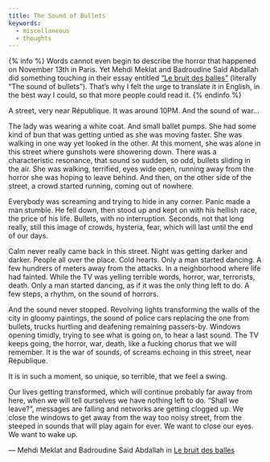 ```yaml
---
title: The Sound of Bullets
keywords:
  - miscellaneous
  - thoughts
---
```


{% info %}
Words cannot even begin to describe the horror that happened on November 13th in Paris. Yet Mehdi Meklat and Badroudine Said Abdallah did something touching in their essay entitled [“Le bruit des balles”](https://bondyblog.liberation.fr/201511141918/le-bruit-des-balles/#.Vke74a6rRE_) (literally “The sound of bullets”). That’s why I felt the urge to translate it in English, in the best way I could, so that more people could read it.
{% endinfo %}

A street, very near République. It was around 10PM. And the sound of war…

The lady was wearing a white coat. And small ballet pumps. She had some kind of bun that was getting untied as she was moving faster. She was walking in one way yet looked in the other. At this moment, she was alone in this street where gunshots were showering down. There was a characteristic resonance, that sound so sudden, so odd, bullets sliding in the air. She was walking, terrified, eyes wide open, running away from the horror she was hoping to leave behind. And then, on the other side of the street, a crowd started running, coming out of nowhere.

Everybody was screaming and trying to hide in any corner. Panic made a man stumble. He fell down, then stood up and kept on with his hellish race, the price of his life. Bullets, with no interruption. Seconds, not that long really, still this image of crowds, hysteria, fear, which will last until the end of our days.

Calm never really came back in this street. Night was getting darker and darker. People all over the place. Cold hearts. Only a man started dancing. A few hundrers of meters away from the attacks. In a neighborhood where life had fainted. While the TV was yelling terrible words, horror, war, terrorists, death. Only a man started dancing, as if it was the only thing left to do. A few steps, a rhythm, on the sound of horrors.

And the sound never stopped. Revolving lights transforming the walls of the city in gloomy paintings, the sound of police cars replacing the one from bullets, trucks hurtling and deafening remaining passers-by. Windows opening timidly, trying to see what is going on, to hear a last sound. The TV keeps going, the horror, war, death, like a fucking chorus that we will remember. It is the war of sounds, of screams echoing in this street, near République.

It is in such a moment, so unique, so terrible, that we feel a swing.

Our lives getting transformed, which will continue probably far away from here, when we will tell ourselves we have nothing left to do. “Shall we leave?”, messages are falling and networks are getting clogged up. We close the windows to get away from the way too noisy street, from the steeped in sounds that will play again for ever. We want to close our eyes. We want to wake up.

&mdash; Mehdi Meklat and Badroudine Said Abdallah in [Le bruit des balles](https://bondyblog.liberation.fr/201511141918/le-bruit-des-balles/#.Vke74a6rRE_)
